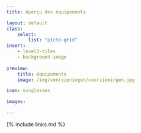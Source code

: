 ```yaml
---
title: Aperçu des équipements

layout: default
class:
    select: 
        list: "picto-grid"
insert: 
    - level3-tiles
    - background-image
    
preview: 
    title: équipements
    image: /img/voorzieningen/voorzieningen.jpg

icon: sunglasses

images: 

---
```

{% include links.md %}
